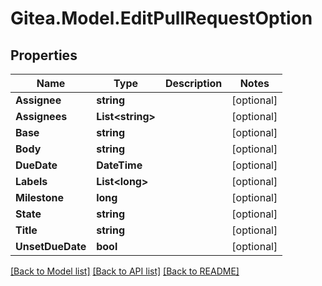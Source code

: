 
# Gitea.Model.EditPullRequestOption

## Properties

Name | Type | Description | Notes
------------ | ------------- | ------------- | -------------
**Assignee** | **string** |  | [optional] 
**Assignees** | **List&lt;string&gt;** |  | [optional] 
**Base** | **string** |  | [optional] 
**Body** | **string** |  | [optional] 
**DueDate** | **DateTime** |  | [optional] 
**Labels** | **List&lt;long&gt;** |  | [optional] 
**Milestone** | **long** |  | [optional] 
**State** | **string** |  | [optional] 
**Title** | **string** |  | [optional] 
**UnsetDueDate** | **bool** |  | [optional] 

[[Back to Model list]](../README.md#documentation-for-models)
[[Back to API list]](../README.md#documentation-for-api-endpoints)
[[Back to README]](../README.md)

